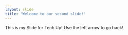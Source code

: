 ```yaml
---
layout: slide
title: "Welcome to our second slide!"
---
```

This is my Slide for Tech Up!
Use the left arrow to go back!
